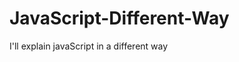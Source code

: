                                                                          
# JavaScript-Different-Way
I'll explain javaScript in a different way       
  









